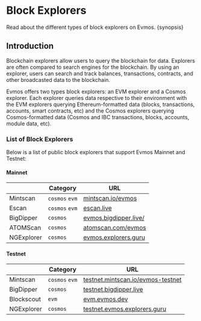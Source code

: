 <!--
order: 3
-->

# Block Explorers

Read about the different types of block explorers on Evmos. {synopsis}

## Introduction

Blockchain explorers allow users to query the blockchain for data. Explorers are
often compared to search engines for the blockchain. By using an explorer, users
can search and track balances, transactions, contracts, and other broadcasted
data to the blockchain.

Evmos offers two types block explorers: an EVM explorer and a Cosmos explorer.
Each explorer queries data respective to their environment with the EVM
explorers querying Ethereum-formatted data (blocks, transactions, accounts,
smart contracts, etc) and the Cosmos explorers querying Cosmos-formatted data
(Cosmos and IBC transactions, blocks, accounts, module data, etc).

### List of Block Explorers

Below is a list of public block explorers that support Evmos Mainnet and
Testnet:

#### Mainnet

|            | Category       | URL                                                    |
| ---------- | -------------- | ------------------------------------------------------ |
| Mintscan   | `cosmos` `evm` | [mintscan.io/evmos](https://www.mintscan.io/evmos)     |
| Escan      | `cosmos` `evm` | [escan.live](https://escan.live)                       |
| BigDipper  | `cosmos`       | [evmos.bigdipper.live/](https://evmos.bigdipper.live/) |
| ATOMScan   | `cosmos`       | [atomscan.com/evmos](https://atomscan.com/evmos)       |
| NGExplorer | `cosmos`       | [evmos.explorers.guru](https://evmos.explorers.guru)   |

#### Testnet

|            | Category       | URL                                                                            |
| ---------- | -------------- | ------------------------------------------------------------------------------ |
| Mintscan   | `cosmos` `evm` | [testnet.mintscan.io/evmos-testnet](https://testnet.mintscan.io/evmos-testnet) |
| BigDipper  | `cosmos`       | [testnet.bigdipper.live](https://testnet.evmos.bigdipper.live/)                |
| Blockscout | `evm`          | [evm.evmos.dev](https://evm.evmos.dev/)                                        |
| NGExplorer | `cosmos`       | [testnet.evmos.explorers.guru](https://testnet.evmos.explorers.guru)           |
